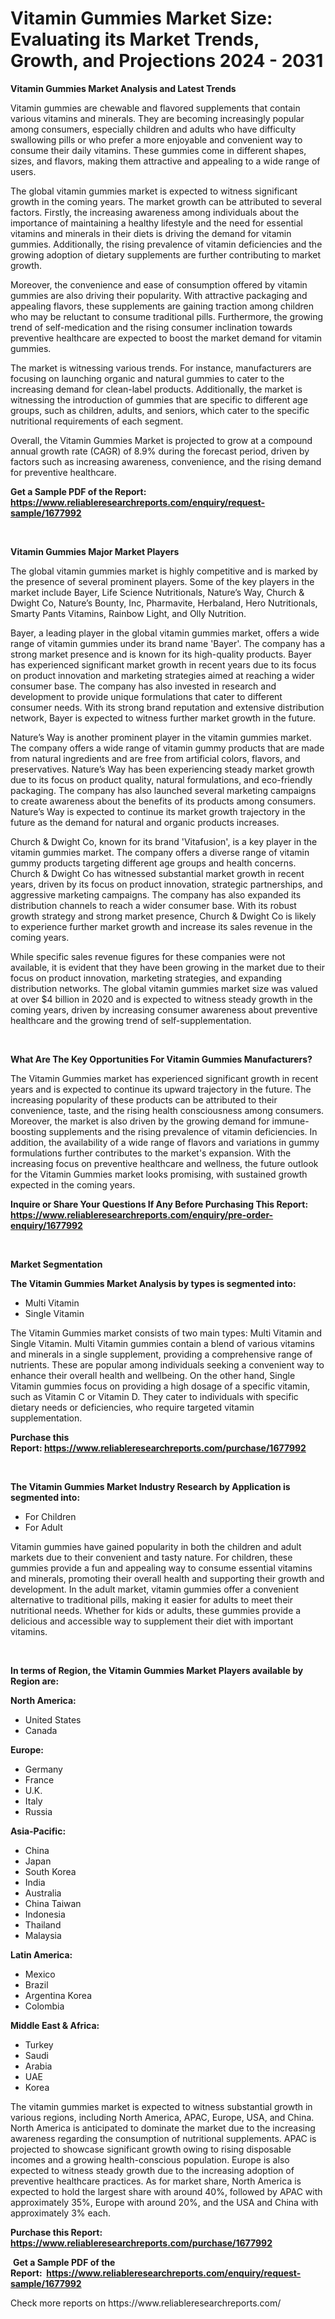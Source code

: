 <p><h1>Vitamin Gummies Market Size: Evaluating its Market Trends, Growth, and Projections 2024 - 2031</h1></p><p><strong>Vitamin Gummies Market Analysis and Latest Trends</strong></p>
<p><p>Vitamin gummies are chewable and flavored supplements that contain various vitamins and minerals. They are becoming increasingly popular among consumers, especially children and adults who have difficulty swallowing pills or who prefer a more enjoyable and convenient way to consume their daily vitamins. These gummies come in different shapes, sizes, and flavors, making them attractive and appealing to a wide range of users.</p><p>The global vitamin gummies market is expected to witness significant growth in the coming years. The market growth can be attributed to several factors. Firstly, the increasing awareness among individuals about the importance of maintaining a healthy lifestyle and the need for essential vitamins and minerals in their diets is driving the demand for vitamin gummies. Additionally, the rising prevalence of vitamin deficiencies and the growing adoption of dietary supplements are further contributing to market growth.</p><p>Moreover, the convenience and ease of consumption offered by vitamin gummies are also driving their popularity. With attractive packaging and appealing flavors, these supplements are gaining traction among children who may be reluctant to consume traditional pills. Furthermore, the growing trend of self-medication and the rising consumer inclination towards preventive healthcare are expected to boost the market demand for vitamin gummies.</p><p>The market is witnessing various trends. For instance, manufacturers are focusing on launching organic and natural gummies to cater to the increasing demand for clean-label products. Additionally, the market is witnessing the introduction of gummies that are specific to different age groups, such as children, adults, and seniors, which cater to the specific nutritional requirements of each segment.</p><p>Overall, the Vitamin Gummies Market is projected to grow at a compound annual growth rate (CAGR) of 8.9% during the forecast period, driven by factors such as increasing awareness, convenience, and the rising demand for preventive healthcare.</p></p>
<p><strong>Get a Sample PDF of the Report:&nbsp; <a href="https://www.reliableresearchreports.com/enquiry/request-sample/1677992">https://www.reliableresearchreports.com/enquiry/request-sample/1677992</a></strong></p>
<p>&nbsp;</p>
<p><strong>Vitamin Gummies Major Market Players</strong></p>
<p><p>The global vitamin gummies market is highly competitive and is marked by the presence of several prominent players. Some of the key players in the market include Bayer, Life Science Nutritionals, Nature’s Way, Church & Dwight Co, Nature’s Bounty, Inc, Pharmavite, Herbaland, Hero Nutritionals, Smarty Pants Vitamins, Rainbow Light, and Olly Nutrition.</p><p>Bayer, a leading player in the global vitamin gummies market, offers a wide range of vitamin gummies under its brand name 'Bayer'. The company has a strong market presence and is known for its high-quality products. Bayer has experienced significant market growth in recent years due to its focus on product innovation and marketing strategies aimed at reaching a wider consumer base. The company has also invested in research and development to provide unique formulations that cater to different consumer needs. With its strong brand reputation and extensive distribution network, Bayer is expected to witness further market growth in the future.</p><p>Nature’s Way is another prominent player in the vitamin gummies market. The company offers a wide range of vitamin gummy products that are made from natural ingredients and are free from artificial colors, flavors, and preservatives. Nature’s Way has been experiencing steady market growth due to its focus on product quality, natural formulations, and eco-friendly packaging. The company has also launched several marketing campaigns to create awareness about the benefits of its products among consumers. Nature’s Way is expected to continue its market growth trajectory in the future as the demand for natural and organic products increases.</p><p>Church & Dwight Co, known for its brand 'Vitafusion', is a key player in the vitamin gummies market. The company offers a diverse range of vitamin gummy products targeting different age groups and health concerns. Church & Dwight Co has witnessed substantial market growth in recent years, driven by its focus on product innovation, strategic partnerships, and aggressive marketing campaigns. The company has also expanded its distribution channels to reach a wider consumer base. With its robust growth strategy and strong market presence, Church & Dwight Co is likely to experience further market growth and increase its sales revenue in the coming years.</p><p>While specific sales revenue figures for these companies were not available, it is evident that they have been growing in the market due to their focus on product innovation, marketing strategies, and expanding distribution networks. The global vitamin gummies market size was valued at over $4 billion in 2020 and is expected to witness steady growth in the coming years, driven by increasing consumer awareness about preventive healthcare and the growing trend of self-supplementation.</p></p>
<p>&nbsp;</p>
<p><strong>What Are The Key Opportunities For Vitamin Gummies Manufacturers?</strong></p>
<p><p>The Vitamin Gummies market has experienced significant growth in recent years and is expected to continue its upward trajectory in the future. The increasing popularity of these products can be attributed to their convenience, taste, and the rising health consciousness among consumers. Moreover, the market is also driven by the growing demand for immune-boosting supplements and the rising prevalence of vitamin deficiencies. In addition, the availability of a wide range of flavors and variations in gummy formulations further contributes to the market's expansion. With the increasing focus on preventive healthcare and wellness, the future outlook for the Vitamin Gummies market looks promising, with sustained growth expected in the coming years.</p></p>
<p><strong>Inquire or Share Your Questions If Any Before Purchasing This Report: <a href="https://www.reliableresearchreports.com/enquiry/pre-order-enquiry/1677992">https://www.reliableresearchreports.com/enquiry/pre-order-enquiry/1677992</a></strong></p>
<p>&nbsp;</p>
<p><strong>Market Segmentation</strong></p>
<p><strong>The Vitamin Gummies Market Analysis by types is segmented into:</strong></p>
<p><ul><li>Multi Vitamin</li><li>Single Vitamin</li></ul></p>
<p><p>The Vitamin Gummies market consists of two main types: Multi Vitamin and Single Vitamin. Multi Vitamin gummies contain a blend of various vitamins and minerals in a single supplement, providing a comprehensive range of nutrients. These are popular among individuals seeking a convenient way to enhance their overall health and wellbeing. On the other hand, Single Vitamin gummies focus on providing a high dosage of a specific vitamin, such as Vitamin C or Vitamin D. They cater to individuals with specific dietary needs or deficiencies, who require targeted vitamin supplementation.</p></p>
<p><strong>Purchase this Report:&nbsp;<a href="https://www.reliableresearchreports.com/purchase/1677992">https://www.reliableresearchreports.com/purchase/1677992</a></strong></p>
<p>&nbsp;</p>
<p><strong>The Vitamin Gummies Market Industry Research by Application is segmented into:</strong></p>
<p><ul><li>For Children</li><li>For Adult</li></ul></p>
<p><p>Vitamin gummies have gained popularity in both the children and adult markets due to their convenient and tasty nature. For children, these gummies provide a fun and appealing way to consume essential vitamins and minerals, promoting their overall health and supporting their growth and development. In the adult market, vitamin gummies offer a convenient alternative to traditional pills, making it easier for adults to meet their nutritional needs. Whether for kids or adults, these gummies provide a delicious and accessible way to supplement their diet with important vitamins.</p></p>
<p>&nbsp;</p>
<p><strong>In terms of Region, the Vitamin Gummies Market Players available by Region are:</strong></p>
<p>
    <p> <strong> North America: </strong>
        <ul>
            <li>United States</li>
            <li>Canada</li>
        </ul>
        </p> 
    <p> <strong> Europe: </strong>
        <ul>
            <li>Germany</li>
            <li>France</li>
            <li>U.K.</li>
            <li>Italy</li>
            <li>Russia</li>
        </ul>
        </p> 
    <p> <strong> Asia-Pacific: </strong>
        <ul>
            <li>China</li>
            <li>Japan</li>
            <li>South Korea</li>
            <li>India</li>
            <li>Australia</li>
            <li>China Taiwan</li>
            <li>Indonesia</li>
            <li>Thailand</li>
            <li>Malaysia</li>
        </ul>
        </p> 
    <p> <strong> Latin America: </strong>
        <ul>
            <li>Mexico</li>
            <li>Brazil</li>
            <li>Argentina Korea</li>
            <li>Colombia</li>
        </ul>
        </p> 
    <p> <strong> Middle East & Africa: </strong>
        <ul>
            <li>Turkey</li>
            <li>Saudi</li>
            <li>Arabia</li>
            <li>UAE</li>
            <li>Korea</li>
        </ul>
    </p>
    </p>
<p><p>The vitamin gummies market is expected to witness substantial growth in various regions, including North America, APAC, Europe, USA, and China. North America is anticipated to dominate the market due to the increasing awareness regarding the consumption of nutritional supplements. APAC is projected to showcase significant growth owing to rising disposable incomes and a growing health-conscious population. Europe is also expected to witness steady growth due to the increasing adoption of preventive healthcare practices. As for market share, North America is expected to hold the largest share with around 40%, followed by APAC with approximately 35%, Europe with around 20%, and the USA and China with approximately 3% each.</p></p>
<p><strong>Purchase this Report: <a href="https://www.reliableresearchreports.com/purchase/1677992">https://www.reliableresearchreports.com/purchase/1677992</a></strong></p>
<p>&nbsp;<strong>Get a Sample PDF of the Report:&nbsp;&nbsp;<a href="https://www.reliableresearchreports.com/enquiry/request-sample/1677992">https://www.reliableresearchreports.com/enquiry/request-sample/1677992</a></strong></p>
<p><strong></strong></p>
<p>Check more reports on https://www.reliableresearchreports.com/</p>